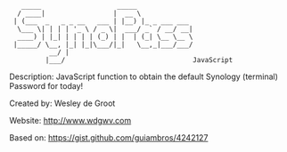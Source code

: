 	   _____                   _____              
	  / ____|                 |  __ \             
	 | (___  _   _ _ __   ___ | |__) |_ _ ___ ___ 
	  \___ \| | | | '_ \ / _ \|  ___/ _` / __/ __|
	  ____) | |_| | | | | (_) | |  | (_| \__ \__ \
	 |_____/ \__, |_| |_|\___/|_|   \__,_|___/___/
	          __/ |                               
	         |___/                                JavaScript

Description: 	JavaScript function to obtain the default Synology (terminal) Password for today!


Created by: 	Wesley de Groot

Website:      	http://www.wdgwv.com

Based on: 		https://gist.github.com/guiambros/4242127